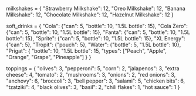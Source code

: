 milkshakes = {
    "Strawberry Milkshake": 12,
    "Oreo Milkshake": 12,
    "Banana Milkshake": 12,
    "Chocolate Milkshake": 12,
    "Hazelnut Milkshake": 12
}


soft_drinks = {
    "Cola": {"can": 5, "bottle": 10, "1.5L bottle": 15},
    "Cola Zero": {"can": 5, "bottle": 10, "1.5L bottle": 15},
    "Fanta": {"can": 5, "bottle": 10, "1.5L bottle": 15},
    "Sprite": {"can": 5, "bottle": 10, "1.5L bottle": 15},
    "XL Energy": {"can": 5},
    "Tropit": {"pouch": 5},
    "Water": {"bottle": 5, "1.5L bottle": 10},
    "Prigat": {
        "bottle": 10,
        "1.5L bottle": 15,
        "types": ["Peach", "Apple", "Orange", "Grape", "Pineapple"]
    }
}

toppings = {
    "olives": 3, "pepperoni": 5, "corn": 2, "jalapenos": 3,
    "extra cheese": 4, "tomato": 2, "mushrooms": 3, "onions": 2,
    "red onions": 3, "anchovy": 6, "broccoli": 3, "bell pepper": 3,
    "salami": 5, "chicken bits": 6, "tzatziki": 4, "black olives": 3,
    "basil": 2, "chili flakes": 1, "hot sauce": 1
}

